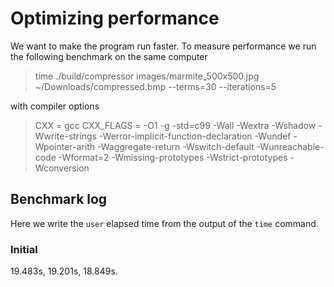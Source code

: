 # Optimizing performance

We want to make the program run faster. To measure performance we run the following benchmark on the same computer

> time ./build/compressor images/marmite_500x500.jpg ~/Downloads/compressed.bmp --terms=30 --iterations=5

with compiler options

> CXX = gcc
> CXX_FLAGS = -O1 -g -std=c99 -Wall -Wextra -Wshadow -Wwrite-strings -Werror-implicit-function-declaration -Wundef -Wpointer-arith -Waggregate-return  -Wswitch-default -Wunreachable-code -Wformat=2 -Wmissing-prototypes -Wstrict-prototypes -Wconversion

## Benchmark log

Here we write the `user` elapsed time from the output of the `time` command.

### Initial

19.483s, 19.201s, 18.849s.
